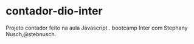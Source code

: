 # contador-dio-inter
Projeto contador feito na aula Javascript . bootcamp Inter com Stephany Nusch,@stebnusch.
